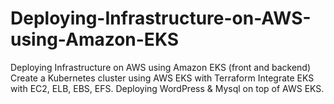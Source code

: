 # Deploying-Infrastructure-on-AWS-using-Amazon-EKS
Deploying Infrastructure on AWS using Amazon EKS (front and backend)
Create a Kubernetes cluster using AWS EKS with Terraform
Integrate EKS with EC2, ELB, EBS, EFS.
Deploying WordPress & Mysql on top of AWS EKS.
